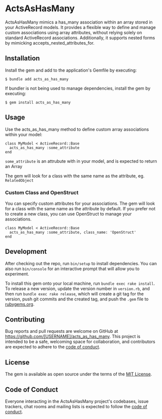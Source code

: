 # ActsAsHasMany

 ActsAsHasMany mimics a has_many association within an array stored in your ActiveRecord models. It provides a flexible way to define and manage custom associations using array attributes, without relying solely on standard ActiveRecord associations.  Additionally, it supports nested forms by mimicking accepts_nested_attributes_for.

## Installation

Install the gem and add to the application's Gemfile by executing:

    $ bundle add acts_as_has_many

If bundler is not being used to manage dependencies, install the gem by executing:

    $ gem install acts_as_has_many

## Usage

Use the acts_as_has_many method to define custom array associations within your model:

```
class MyModel < ActiveRecord::Base
  acts_as_has_many :some_attribute
end
```

`some_attribute` is an attrubute with in your model, and is expected to return an Array

The gem will look for a class with the same name as the attribute, eg. `RelatedObject` 

### Custom Class and OpenStruct

You can specify custom attributes for your associations. The gem will look for a class with the same name as the attribute by default. If you prefer not to create a new class, you can use OpenStruct to manage your associations.

```
class MyModel < ActiveRecord::Base
  acts_as_has_many :some_attribute, class_name: 'OpenStruct'
end
```

## Development

After checking out the repo, run `bin/setup` to install dependencies. You can also run `bin/console` for an interactive prompt that will allow you to experiment.

To install this gem onto your local machine, run `bundle exec rake install`. To release a new version, update the version number in `version.rb`, and then run `bundle exec rake release`, which will create a git tag for the version, push git commits and the created tag, and push the `.gem` file to [rubygems.org](https://rubygems.org).

## Contributing

Bug reports and pull requests are welcome on GitHub at https://github.com/[USERNAME]/acts_as_has_many. This project is intended to be a safe, welcoming space for collaboration, and contributors are expected to adhere to the [code of conduct](https://github.com/[USERNAME]/acts_as_has_many/blob/main/CODE_OF_CONDUCT.md).

## License

The gem is available as open source under the terms of the [MIT License](https://opensource.org/licenses/MIT).

## Code of Conduct

Everyone interacting in the ActsAsHasMany project's codebases, issue trackers, chat rooms and mailing lists is expected to follow the [code of conduct](https://github.com/[USERNAME]/acts_as_has_many/blob/main/CODE_OF_CONDUCT.md).
